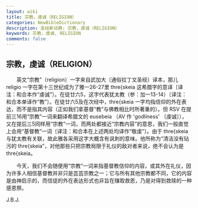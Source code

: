 ```yaml
---
layout: wiki
title: 宗教，虔诚（RELIGION）
categories: NewBibleDictionary
description: 圣经新词典: 宗教，虔诚（RELIGION）
keywords: 宗教，虔诚, RELIGION
comments: false
---
```


## 宗教，虔诚（RELIGION）

　　英文“宗教”（religion）一字来自武加大〔通俗拉丁文圣经〕译本，那儿 religio 一字在第十三世纪成为了雅一26-27里 thre{skeia 这希腊字的意译〔译注：和合本作“虔诚”〕。在徒廿六5，这字代表犹太教（参：加一13-14）〔译注：和合本单译作“教”〕。在徒廿六5及在次经中，thre{skeia 一字均指信仰的外在表达，而不是指其内容（正如我们拿基督“教”与佛教相比时所著重的）。但 RSV 在提前三16用“宗教”一词来翻译希腊文的 eusebeia （AV 作 'godliness' 〔虔诚〕），又在提后三5同样用“宗教”一词，而两处都接近“宗教内容”的意思，我们一般直觉上会用“基督教”一词〔译注：和合本在上述两处均译作“敬虔”〕。由于 thre{skeia 与犹太教有关联，故此雅各采用这字大概含有讽刺的意味。他所称为“清洁没有玷污的 thre{skeia”，对他那些只把宗教局限于礼仪的敌对者来说，绝不会认为是 thre{skeia。

　　今天，我们不会随便用“宗教”一词来指基督教信仰的内容，或其外在礼仪，因为许多人相信基督教并非只是芸芸宗教之一；它与所有其他宗教都不同，它的内容是由神启示的，而信徒的外在表达形式也非旨在赚取救恩，乃是对得到救赎的一种感恩祭。

J.B.J.








